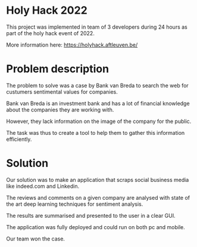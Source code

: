 # Holy Hack 2022

This project was implemented in team of 3 developers during 24 hours as part of the holy hack event of 2022.

More information here: https://holyhack.aftleuven.be/


# Problem description

The problem to solve was a case by Bank van Breda to search the web for custumers sentimental values for companies.

Bank van Breda is an investment bank and has a lot of financial knowledge about the companies they are working with.

However, they lack information on the image of the company for the public. 

The task was thus to create a tool to help them to gather this information efficiently.


# Solution

Our solution was to make an application that scraps social business media like indeed.com and Linkedin.

The reviews and comments on a given company are analysed with state of the art deep learning techniques for sentiment analysis.

The results are summarised and presented to the user in a clear GUI.

The application was fully deployed and could run on both pc and mobile.

Our team won the case.



